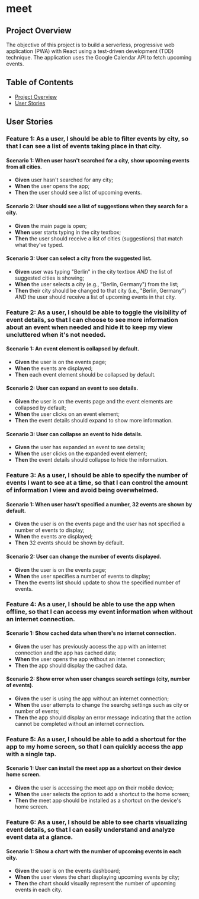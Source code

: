 # meet

## Project Overview
The objective of this project is to build a serverless, progressive web application (PWA) with React using a test-driven development (TDD) technique.  The application uses the Google Calendar API to fetch upcoming events.

## Table of Contents

- [Project Overview](#project-overview)
- [User Stories](#user-stories)

## User Stories

### Feature 1: As a **user**, I should be able to **filter events by city**, so that **I can see a list of events taking place in that city.**

#### Scenario 1: When user hasn't searched for a city, show upcoming events from all cities.
- **Given** user hasn't searched for any city;
- **When** the user opens the app;
- **Then** the user should see a list of upcoming events.

#### Scenario 2: User should see a list of suggestions when they search for a city.
- **Given** the main page is open;
- **When** user starts typing in the city textbox;
- **Then** the user should receive a list of cities (suggestions) that match what they've typed.

#### Scenario 3: User can select a city from the suggested list.
- **Given** user was typing "Berlin" in the city textbox *AND* the list of suggested cities is showing;
- **When** the user selects a city (e.g., "Berlin, Germany") from the list;
- **Then** their city should be changed to that city (i.e., "Berlin, Germany") *AND* the user should receive a list of upcoming events in that city.

### Feature 2: As a **user**, I should be able to **toggle the visibility of event details**, so that **I can choose to see more information about an event when needed and hide it to keep my view uncluttered when it's not needed.**

#### Scenario 1: An event element is collapsed by default.
- **Given** the user is on the events page;
- **When** the events are displayed;
- **Then** each event element should be collapsed by default.

#### Scenario 2: User can expand an event to see details.
- **Given** the user is on the events page and the event elements are collapsed by default;
- **When** the user clicks on an event element;
- **Then** the event details should expand to show more information.

#### Scenario 3: User can collapse an event to hide details.
- **Given** the user has expanded an event to see details;
- **When** the user clicks on the expanded event element;
- **Then** the event details should collapse to hide the information.

### Feature 3: As a **user**, I should be able to **specify the number of events I want to see at a time**, so that **I can control the amount of information I view and avoid being overwhelmed.**

#### Scenario 1: When user hasn't specified a number, 32 events are shown by default.
- **Given** the user is on the events page and the user has not specified a number of events to display;
- **When** the events are displayed;
- **Then** 32 events should be shown by default.

#### Scenario 2: User can change the number of events displayed.
- **Given** the user is on the events page;
- **When** the user specifies a number of events to display;
- **Then** the events list should update to show the specified number of events.

### Feature 4: As a **user**, I should be able to **use the app when offline**, so that **I can access my event information when without an internet connection.**

#### Scenario 1: Show cached data when there's no internet connection.
- **Given** the user has previously access the app with an internet connection and the app has cached data;
- **When** the user opens the app without an internet connection;
- **Then** the app should display the cached data.

#### Scenario 2: Show error when user changes search settings (city, number of events).
- **Given** the user is using the app without an internet connection;
- **When** the user attempts to change the searchg settings such as city or number of events;
- **Then** the app should display an error message indicating that the action cannot be completed without an internet connection.

### Feature 5: As a **user**, I should be able to **add a shortcut for the app to my home screen**, so that **I can quickly access the app with a single tap.**

#### Scenario 1: User can install the meet app as a shortcut on their device home screen.
- **Given** the user is accessing the meet app on their mobile device;
- **When** the user selects the option to add a shortcut to the home screen;
- **Then** the meet app should be installed as a shortcut on the device's home screen.

### Feature 6: As a **user**, I should be able to **see charts visualizing event details**, so that **I can easily understand and analyze event data at a glance.**

#### Scenario 1: Show a chart with the number of upcoming events in each city.
- **Given** the user is on the events dashboard;
- **When** the user views the chart displaying upcoming events by city;
- **Then** the chart should visually represent the number of upcoming events in each city.
